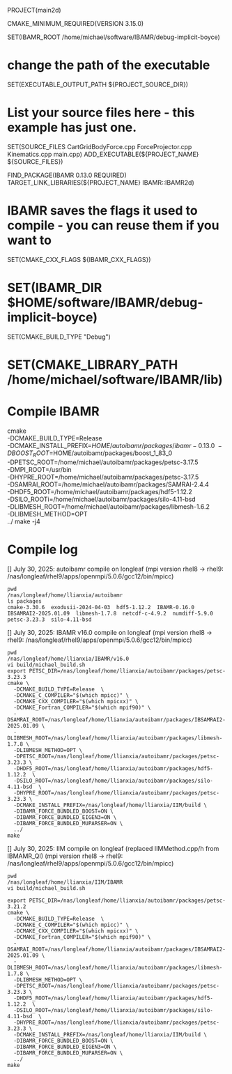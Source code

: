 
PROJECT(main2d)

CMAKE_MINIMUM_REQUIRED(VERSION 3.15.0)

SET(IBAMR_ROOT /home/michael/software/IBAMR/debug-implicit-boyce)

# change the path of the executable 
SET(EXECUTABLE_OUTPUT_PATH ${PROJECT_SOURCE_DIR})

# List your source files here - this example has just one.
SET(SOURCE_FILES CartGridBodyForce.cpp  ForceProjector.cpp  Kinematics.cpp  main.cpp)
ADD_EXECUTABLE(${PROJECT_NAME} ${SOURCE_FILES})

FIND_PACKAGE(IBAMR 0.13.0 REQUIRED)
TARGET_LINK_LIBRARIES(${PROJECT_NAME} IBAMR::IBAMR2d)
# IBAMR saves the flags it used to compile - you can reuse them if you want to
SET(CMAKE_CXX_FLAGS ${IBAMR_CXX_FLAGS})


# SET(IBAMR_DIR $HOME/software/IBAMR/debug-implicit-boyce)

SET(CMAKE_BUILD_TYPE "Debug")
# SET(CMAKE_LIBRARY_PATH /home/michael/software/IBAMR/lib)



# Compile IBAMR
cmake \
  -DCMAKE_BUILD_TYPE=Release \
  -DCMAKE_INSTALL_PREFIX=$HOME/autoibamr/packages/ibamr-0.13.0 \
  -DBOOST_ROOT=$HOME/autoibamr/packages/boost_1_83_0 \
  -DPETSC_ROOT=/home/michael/autoibamr/packages/petsc-3.17.5 \
  -DMPI_ROOT=/usr/bin \
  -DHYPRE_ROOT=/home/michael/autoibamr/packages/petsc-3.17.5 \
  -DSAMRAI_ROOT=/home/michael/autoibamr/packages/SAMRAI-2.4.4 \
  -DHDF5_ROOT=/home/michael/autoibamr/packages/hdf5-1.12.2 \
  -DSILO_ROOTi=/home/michael/autoibamr/packages/silo-4.11-bsd \
  -DLIBMESH_ROOT=/home/michael/autoibamr/packages/libmesh-1.6.2 \
  -DLIBMESH_METHOD=OPT \
  ../
make -j4

# Compile log
[] July 30, 2025: autoibamr compile on longleaf (mpi version rhel8 -> rhel9: /nas/longleaf/rhel9/apps/openmpi/5.0.6/gcc12/bin/mpicc)

  ```
  pwd
  /nas/longleaf/home/llianxia/autoibamr
  ls packages
  cmake-3.30.6  exodusii-2024-04-03  hdf5-1.12.2  IBAMR-0.16.0  IBSAMRAI2-2025.01.09  libmesh-1.7.8  netcdf-c-4.9.2  numdiff-5.9.0  petsc-3.23.3  silo-4.11-bsd
```
[] July 30, 2025: IBAMR v16.0 compile on longleaf (mpi version rhel8 -> rhel9: /nas/longleaf/rhel9/apps/openmpi/5.0.6/gcc12/bin/mpicc)
```
pwd
/nas/longleaf/home/llianxia/IBAMR/v16.0
vi build/michael_build.sh
export PETSC_DIR=/nas/longleaf/home/llianxia/autoibamr/packages/petsc-3.23.3
cmake \
  -DCMAKE_BUILD_TYPE=Release  \
  -DCMAKE_C_COMPILER="$(which mpicc)" \
  -DCMAKE_CXX_COMPILER="$(which mpicxx)" \
  -DCMAKE_Fortran_COMPILER="$(which mpif90)" \
  -DSAMRAI_ROOT=/nas/longleaf/home/llianxia/autoibamr/packages/IBSAMRAI2-2025.01.09 \
  -DLIBMESH_ROOT=/nas/longleaf/home/llianxia/autoibamr/packages/libmesh-1.7.8 \
  -DLIBMESH_METHOD=OPT \
  -DPETSC_ROOT=/nas/longleaf/home/llianxia/autoibamr/packages/petsc-3.23.3 \
  -DHDF5_ROOT=/nas/longleaf/home/llianxia/autoibamr/packages/hdf5-1.12.2  \
  -DSILO_ROOT=/nas/longleaf/home/llianxia/autoibamr/packages/silo-4.11-bsd  \
  -DHYPRE_ROOT=/nas/longleaf/home/llianxia/autoibamr/packages/petsc-3.23.3 \
  -DCMAKE_INSTALL_PREFIX=/nas/longleaf/home/llianxia/IIM/build \
  -DIBAMR_FORCE_BUNDLED_BOOST=ON \
  -DIBAMR_FORCE_BUNDLED_EIGEN3=ON \
  -DIBAMR_FORCE_BUNDLED_MUPARSER=ON \
  ../
make
```
[] July 30, 2025: IIM compile on longleaf (replaced IIMMethod.cpp/h from IBMAMR_QI) (mpi version rhel8 -> rhel9: /nas/longleaf/rhel9/apps/openmpi/5.0.6/gcc12/bin/mpicc)
```
pwd
/nas/longleaf/home/llianxia/IIM/IBAMR
vi build/michael_build.sh

export PETSC_DIR=/nas/longleaf/home/llianxia/autoibamr/packages/petsc-3.21.2
cmake \
  -DCMAKE_BUILD_TYPE=Release  \
  -DCMAKE_C_COMPILER="$(which mpicc)" \
  -DCMAKE_CXX_COMPILER="$(which mpicxx)" \
  -DCMAKE_Fortran_COMPILER="$(which mpif90)" \
  -DSAMRAI_ROOT=/nas/longleaf/home/llianxia/autoibamr/packages/IBSAMRAI2-2025.01.09 \
  -DLIBMESH_ROOT=/nas/longleaf/home/llianxia/autoibamr/packages/libmesh-1.7.8 \
  -DLIBMESH_METHOD=OPT \
  -DPETSC_ROOT=/nas/longleaf/home/llianxia/autoibamr/packages/petsc-3.23.3 \
  -DHDF5_ROOT=/nas/longleaf/home/llianxia/autoibamr/packages/hdf5-1.12.2  \
  -DSILO_ROOT=/nas/longleaf/home/llianxia/autoibamr/packages/silo-4.11-bsd  \
  -DHYPRE_ROOT=/nas/longleaf/home/llianxia/autoibamr/packages/petsc-3.23.3 \
  -DCMAKE_INSTALL_PREFIX=/nas/longleaf/home/llianxia/IIM/build \
  -DIBAMR_FORCE_BUNDLED_BOOST=ON \
  -DIBAMR_FORCE_BUNDLED_EIGEN3=ON \
  -DIBAMR_FORCE_BUNDLED_MUPARSER=ON \
  ../
make
```

